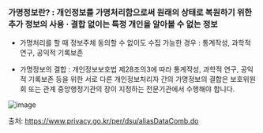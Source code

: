 ### 가명정보란? : 개인정보를 가명처리함으로써 원래의 상태로 복원하기 위한 추가 정보의 사용 · 결합 없이는 특정 개인을 알아볼 수 없는 정보

- 가명처리를 할 때 정보주체 동의할 수 없이도 수집 가능한 경우  : 통계작성, 과학적 연구, 공익적 기록보존

- 가명정보의 결합  : 개인정보보호법 제28조의3에 따라 통계작성, 과학적 연구, 공익적 기록보존 등을 위한 서로 다른 개인정보처리자 간의 가명정보의 결합은 보호위원회 또는 관계 중앙행정기관의 장이 지정하는 전문기관에서 수행해야 합니다.

![image](https://user-images.githubusercontent.com/62640332/136648310-aa8da1a9-570d-43e5-81cf-1d22a73807e1.png)


  출처: https://www.privacy.go.kr/per/dsu/aliasDataComb.do
